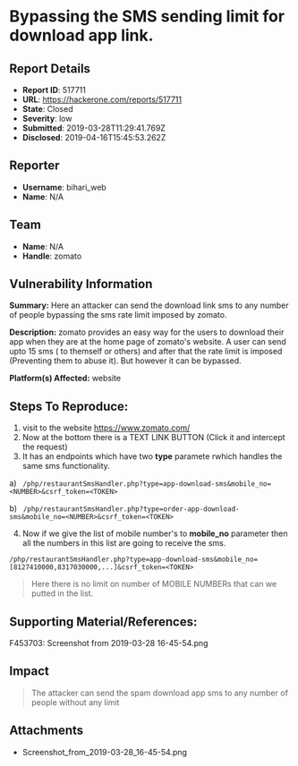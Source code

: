 # Bypassing the SMS sending limit for download app link.

## Report Details
- **Report ID**: 517711
- **URL**: https://hackerone.com/reports/517711
- **State**: Closed
- **Severity**: low
- **Submitted**: 2019-03-28T11:29:41.769Z
- **Disclosed**: 2019-04-16T15:45:53.262Z

## Reporter
- **Username**: bihari_web
- **Name**: N/A

## Team
- **Name**: N/A
- **Handle**: zomato

## Vulnerability Information
**Summary:** Here an attacker can send the download link sms to any number of people bypassing the sms rate limit imposed by zomato.

**Description:** zomato provides an easy way for the users to download their app when they are at the home page of zomato's website. A user can send upto 15 sms ( to themself or others) and after that the rate limit is imposed (Preventing them to abuse it). But however it can be bypassed.

**Platform(s) Affected:** website

## Steps To Reproduce:


  1. visit to the website https://www.zomato.com/
  2. Now at the bottom there is a TEXT LINK BUTTON (Click it and intercept the request)
  3. It has an endpoints which have two **type** paramete rwhich handles the same sms functionality.

a) ``` /php/restaurantSmsHandler.php?type=app-download-sms&mobile_no=<NUMBER>&csrf_token=<TOKEN>```

b) ``` /php/restaurantSmsHandler.php?type=order-app-download-sms&mobile_no=<NUMBER>&csrf_token=<TOKEN>```

4) Now if we give the list of mobile number's to **mobile_no** parameter then all the numbers in this list are going to receive the sms.

 `/php/restaurantSmsHandler.php?type=app-download-sms&mobile_no=[8127410000,8317030000,...]&csrf_token=<TOKEN>`

>Here there is no limit on number of MOBILE NUMBERs that can we putted in the list.

## Supporting Material/References:
F453703: Screenshot from 2019-03-28 16-45-54.png

## Impact

>The attacker can send the spam download app sms to any number of people without any limit

## Attachments
- Screenshot_from_2019-03-28_16-45-54.png
